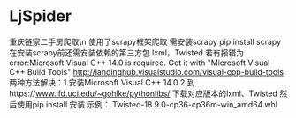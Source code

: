 # LjSpider
重庆链家二手房爬取\n
使用了scrapy框架爬取
需安装scrapy
pip install scrapy
在安装scrapy前还需安装依赖的第三方包
lxml，Twisted
若有报错为error:Microsoft Visual C++ 14.0 is required. Get it with "Microsoft Visual C++ Build Tools":http://landinghub.visualstudio.com/visual-cpp-build-tools
两种方法解决：1.安装Microsoft Visual C++ 14.0
2.到https://www.lfd.uci.edu/~gohlke/pythonlibs/
下载对应版本的lxml、Twisted
然后使用pip install 安装
示例：
  Twisted-18.9.0-cp36-cp36m-win_amd64.whl
